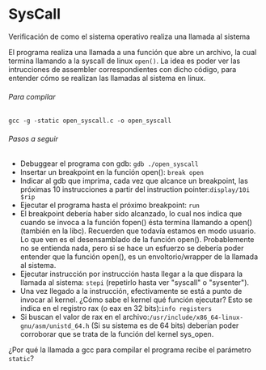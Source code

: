 SysCall
===============
Verificación de como el sistema operativo realiza una llamada al sistema

El programa realiza una llamada a una función que abre un archivo, la cual termina llamando a la syscall de linux `open()`. La idea es poder ver las intrucciones de assembler correspondientes con dicho código, para entender cómo se realizan las llamadas al sistema en linux.

###### Para compilar
`gcc -g -static open_syscall.c -o open_syscall`


###### Pasos a seguir
* Debuggear el programa con gdb: `gdb ./open_syscall`
* Insertar un breakpoint en la función open(): `break open`
* Indicar al gdb que imprima, cada vez que alcance un breakpoint, las próximas 10 instrucciones a partir del instruction pointer:`display/10i $rip`
* Ejecutar el programa hasta el próximo breakpoint: `run`
* El breakpoint debería haber sido alcanzado, lo cual nos indica que cuando se invoca a la función fopen() ésta termina llamando a open() (también en la libc). Recuerden que todavía estamos en modo usuario. Lo que ven es el desensamblado de la función open(). Probablemente no se entienda nada, pero si se hace un esfuerzo se debería poder entender que la función open(), es un envoltorio/wrapper de la llamada al sistema.
* Ejecutar instrucción por instrucción hasta llegar a la que dispara la llamada al sistema: `stepi` (repetirlo hasta ver "syscall" o "sysenter").
* Una vez llegado a la instrucción, efectivamente se está a punto de invocar al kernel. ¿Cómo sabe el kernel qué función ejecutar? Esto se indica en el registro rax (o eax en 32 bits):`info registers`
* Si buscan el valor de rax en el archivo:`/usr/include/x86_64-linux-gnu/asm/unistd_64.h` (Si su sistema es de 64 bits) deberían poder corroborar que se trata de la función del kernel sys_open.


¿Por qué la llamada a gcc para compilar el programa recibe el parámetro ```static```?

